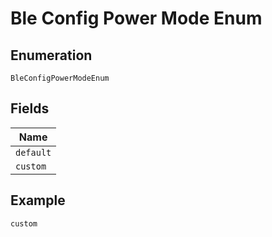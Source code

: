
# Ble Config Power Mode Enum

## Enumeration

`BleConfigPowerModeEnum`

## Fields

| Name |
|  --- |
| `default` |
| `custom` |

## Example

```
custom
```

